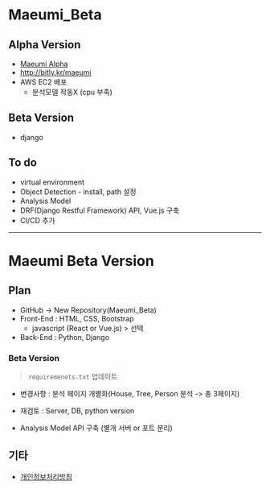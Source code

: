 # Maeumi_Beta

## Alpha Version
* [Maeumi Alpha](https://github.com/yuueuni/IITP_Project)
* http://bitly.kr/maeumi
* AWS EC2 배포
    - 분석모델 작동X (cpu 부족)

## Beta Version
* django

## To do
* virtual environment
* Object Detection - install, path 설정
* Analysis Model
* DRF(Django Restful Framework) API, Vue.js 구축
* CI/CD 추가

---
# Maeumi Beta Version

## Plan
* GitHub -> New Repository(Maeumi_Beta)
* Front-End : HTML, CSS, Bootstrap
    * javascript (React or Vue.js) > 선택
* Back-End : Python, Django

### Beta Version
> `requiremenets.txt` 업데이트

* 변경사항 : 분석 페이지 개별화(House, Tree, Person 분석 -> 총 3페이지)
* 재검토 : Server, DB, python version

* Analysis Model API 구축 (별개 서버 or 포트 분리)



## 기타
* [개인정보처리방침](https://www.privacy.go.kr/a3sc/per/inf/perInfStep01.do)